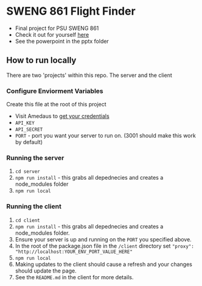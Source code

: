 # SWENG 861 Flight Finder
- Final project for PSU SWENG 861
- Check it out for yourself [here](https://sweng-861-flight-finder.onrender.com/)
- See the powerpoint in the pptx folder

## How to run locally
There are two 'projects' within this repo. The server and the client

### Configure Enviorment Variables
Create this file at the root of this project
- Visit Amedaus to [get your credentials](https://developers.amadeus.com/get-started/get-started-with-self-service-apis-335) 
- `API_KEY`
- `API_SECRET`
- `PORT` - port you want your server to run on. 
     (3001 should make this work by default)

### Running the server
1. `cd server`
2. `npm run install` - this grabs all depednecies and creates a node_modules folder
3. `npm run local`

### Running the client
1. `cd client`
2. `npm run install` - this grabs all depednecies and creates a node_modules folder.
3. Ensure your server is up and running on the `PORT` you specified above.
4. In the root of the package.json file in the `/client` directory set `"proxy": "http://localhost:YOUR_ENV_PORT_VALUE_HERE"`
5. `npm run local`
6. Making updates to the client should cause a refresh and your changes should update the page.
7. See the `README.md` in the client for more details. 